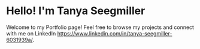 # Hello! I'm Tanya Seegmiller

Welcome to my Portfolio page! Feel free to browse my projects and connect with me on LinkedIn https://www.linkedin.com/in/tanya-seegmiller-6031939a/.
